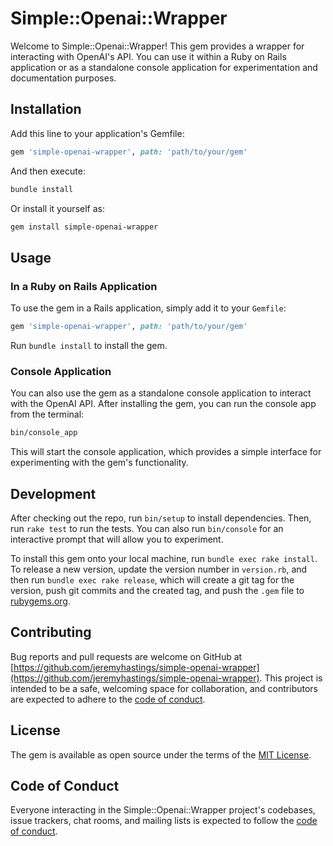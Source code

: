 # Simple::Openai::Wrapper

Welcome to Simple::Openai::Wrapper! This gem provides a wrapper for interacting with OpenAI's API. You can use it within a Ruby on Rails application or as a standalone console application for experimentation and documentation purposes.

## Installation

Add this line to your application's Gemfile:

```ruby
gem 'simple-openai-wrapper', path: 'path/to/your/gem'
```

And then execute:

```bash
bundle install
```

Or install it yourself as:

```bash
gem install simple-openai-wrapper
```

## Usage

### In a Ruby on Rails Application

To use the gem in a Rails application, simply add it to your `Gemfile`:

```ruby
gem 'simple-openai-wrapper', path: 'path/to/your/gem'
```

Run `bundle install` to install the gem.

### Console Application

You can also use the gem as a standalone console application to interact with the OpenAI API. After installing the gem, you can run the console app from the terminal:

```bash
bin/console_app
```

This will start the console application, which provides a simple interface for experimenting with the gem's functionality.

## Development

After checking out the repo, run `bin/setup` to install dependencies. Then, run `rake test` to run the tests. You can also run `bin/console` for an interactive prompt that will allow you to experiment.

To install this gem onto your local machine, run `bundle exec rake install`. To release a new version, update the version number in `version.rb`, and then run `bundle exec rake release`, which will create a git tag for the version, push git commits and the created tag, and push the `.gem` file to [rubygems.org](https://rubygems.org).

## Contributing

Bug reports and pull requests are welcome on GitHub at [https://github.com/jeremyhastings/simple-openai-wrapper](https://github.com/jeremyhastings/simple-openai-wrapper). This project is intended to be a safe, welcoming space for collaboration, and contributors are expected to adhere to the [code of conduct](https://github.com/[USERNAME]/simple-openai-wrapper/blob/main/CODE_OF_CONDUCT.md).

## License

The gem is available as open source under the terms of the [MIT License](https://opensource.org/licenses/MIT).

## Code of Conduct

Everyone interacting in the Simple::Openai::Wrapper project's codebases, issue trackers, chat rooms, and mailing lists is expected to follow the [code of conduct](https://github.com/[USERNAME]/simple-openai-wrapper/blob/main/CODE_OF_CONDUCT.md).